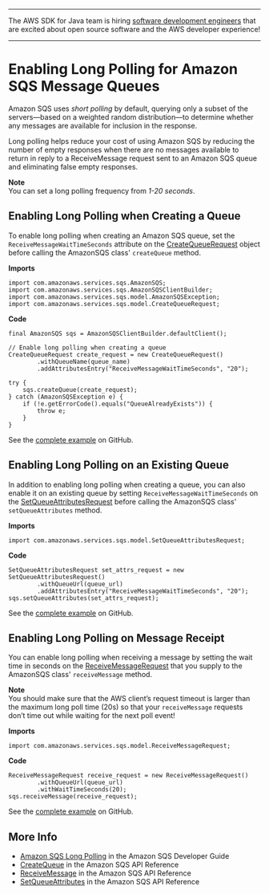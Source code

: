 --------

The AWS SDK for Java team is hiring [software development engineers](https://github.com/aws/aws-sdk-java-v2/issues/3156) that are excited about open source software and the AWS developer experience\!

--------

# Enabling Long Polling for Amazon SQS Message Queues<a name="examples-sqs-long-polling"></a>

 Amazon SQS uses *short polling* by default, querying only a subset of the servers—​based on a weighted random distribution—​to determine whether any messages are available for inclusion in the response\.

Long polling helps reduce your cost of using Amazon SQS by reducing the number of empty responses when there are no messages available to return in reply to a ReceiveMessage request sent to an Amazon SQS queue and eliminating false empty responses\.

**Note**  
You can set a long polling frequency from *1\-20 seconds*\.

## Enabling Long Polling when Creating a Queue<a name="sqs-long-polling-create-queue"></a>

To enable long polling when creating an Amazon SQS queue, set the `ReceiveMessageWaitTimeSeconds` attribute on the [CreateQueueRequest](https://docs.aws.amazon.com/sdk-for-java/v1/reference/com/amazonaws/services/sqs/model/CreateQueueRequest.html) object before calling the AmazonSQS class' `createQueue` method\.

 **Imports** 

```
import com.amazonaws.services.sqs.AmazonSQS;
import com.amazonaws.services.sqs.AmazonSQSClientBuilder;
import com.amazonaws.services.sqs.model.AmazonSQSException;
import com.amazonaws.services.sqs.model.CreateQueueRequest;
```

 **Code** 

```
final AmazonSQS sqs = AmazonSQSClientBuilder.defaultClient();

// Enable long polling when creating a queue
CreateQueueRequest create_request = new CreateQueueRequest()
        .withQueueName(queue_name)
        .addAttributesEntry("ReceiveMessageWaitTimeSeconds", "20");

try {
    sqs.createQueue(create_request);
} catch (AmazonSQSException e) {
    if (!e.getErrorCode().equals("QueueAlreadyExists")) {
        throw e;
    }
}
```

See the [complete example](https://github.com/awsdocs/aws-doc-sdk-examples/blob/master/java/example_code/sqs/src/main/java/aws/example/sqs/LongPolling.java) on GitHub\.

## Enabling Long Polling on an Existing Queue<a name="sqs-long-polling-existing-queue"></a>

In addition to enabling long polling when creating a queue, you can also enable it on an existing queue by setting `ReceiveMessageWaitTimeSeconds` on the [SetQueueAttributesRequest](https://docs.aws.amazon.com/sdk-for-java/v1/reference/com/amazonaws/services/sqs/model/SetQueueAttributesRequest.html) before calling the AmazonSQS class' `setQueueAttributes` method\.

 **Imports** 

```
import com.amazonaws.services.sqs.model.SetQueueAttributesRequest;
```

 **Code** 

```
SetQueueAttributesRequest set_attrs_request = new SetQueueAttributesRequest()
        .withQueueUrl(queue_url)
        .addAttributesEntry("ReceiveMessageWaitTimeSeconds", "20");
sqs.setQueueAttributes(set_attrs_request);
```

See the [complete example](https://github.com/awsdocs/aws-doc-sdk-examples/blob/master/java/example_code/sqs/src/main/java/aws/example/sqs/LongPolling.java) on GitHub\.

## Enabling Long Polling on Message Receipt<a name="sqs-long-polling-receive-message"></a>

You can enable long polling when receiving a message by setting the wait time in seconds on the [ReceiveMessageRequest](https://docs.aws.amazon.com/sdk-for-java/v1/reference/com/amazonaws/services/sqs/model/ReceiveMessageRequest.html) that you supply to the AmazonSQS class' `receiveMessage` method\.

**Note**  
You should make sure that the AWS client’s request timeout is larger than the maximum long poll time \(20s\) so that your `receiveMessage` requests don’t time out while waiting for the next poll event\!

 **Imports** 

```
import com.amazonaws.services.sqs.model.ReceiveMessageRequest;
```

 **Code** 

```
ReceiveMessageRequest receive_request = new ReceiveMessageRequest()
        .withQueueUrl(queue_url)
        .withWaitTimeSeconds(20);
sqs.receiveMessage(receive_request);
```

See the [complete example](https://github.com/awsdocs/aws-doc-sdk-examples/blob/master/java/example_code/sqs/src/main/java/aws/example/sqs/LongPolling.java) on GitHub\.

## More Info<a name="more-info"></a>
+  [Amazon SQS Long Polling](https://docs.aws.amazon.com/AWSSimpleQueueService/latest/SQSDeveloperGuide/sqs-long-polling.html) in the Amazon SQS Developer Guide
+  [CreateQueue](http://docs.aws.amazon.com/AWSSimpleQueueService/latest/APIReference/API_CreateQueue.html) in the Amazon SQS API Reference
+  [ReceiveMessage](http://docs.aws.amazon.com/AWSSimpleQueueService/latest/APIReference/API_ReceiveMessage.html) in the Amazon SQS API Reference
+  [SetQueueAttributes](http://docs.aws.amazon.com/AWSSimpleQueueService/latest/APIReference/API_SetQueueAttributes.html) in the Amazon SQS API Reference